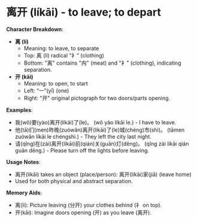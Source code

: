 # **离开 (líkāi) - to leave; to depart**

**Character Breakdown**:  
- **离 (lí)**
  - Meaning: to leave, to separate
  - Top: 离 (lí) radical “⻂” (clothing)
  - Bottom: "离" contains "禸" (meat) and "⻂" (clothing), indicating separation.  
- **开 (kāi)**
  - Meaning: to open, to start
  - Left: “一”(yī) (one)
  - Right: "开" original pictograph for two doors/parts opening.

**Examples**:  
- 我(wǒ)要(yào)离开(líkāi)了(le)。 (wǒ yào líkāi le.) - I have to leave.  
- 他(tā)们(men)昨晚(zuówǎn)离开(líkāi)了(le)城(chéng)市(shì)。 (tāmen zuówǎn líkāi le chéngshì.) - They left the city last night.  
- 请(qǐng)在(zài)离开(líkāi)前(qián)关(guān)灯(dēng)。 (qǐng zài líkāi qián guān dēng.) - Please turn off the lights before leaving.

**Usage Notes**:  
- 离开(líkāi) takes an object (place/person): 离开(líkāi)家(jiā) (leave home)  
- Used for both physical and abstract separation.

**Memory Aids**:  
- 离(lí): Picture leaving (分开) your clothes behind (⻂ on top).  
- 开(kāi): Imagine doors opening (开) as you leave (离开).